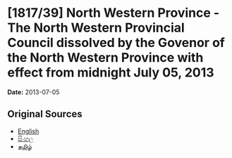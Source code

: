 # [1817/39] North Western Province - The North Western Provincial Council dissolved by the Govenor of the North Western Province with effect from midnight July 05, 2013

**Date:** 2013-07-05

## Original Sources

- [English](https://documents.gov.lk/view/extra-gazettes/2013/7/1817-39_E.pdf)
- [සිංහල](https://documents.gov.lk/view/extra-gazettes/2013/7/1817-39_S.pdf)
- [தமிழ்](https://documents.gov.lk/view/extra-gazettes/2013/7/1817-39_T.pdf)
